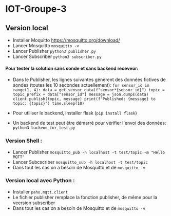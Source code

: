 # IOT-Groupe-3

## Version local

- Installer Moquitto https://mosquitto.org/download/
- Lancer Mosquitto `mosquitto -v`
- Lancer Publisher `python3 publisher.py`
- Lancer Subscriber `python3 subscriber.py`

#### Pour tester la solution sans sonde et sans backend receveur:

- Dans le Publisher, les lignes suivantes génèrent des données fictives de sondes (toutes les 10 secondes actuellement):
  `for sensor_id in range(1, 4):
data = get_sensor_data(f"sensor*{sensor_id}")
topic = topic_prefix + data["sensor_id"]
message = json.dumps(data)
client.publish(topic, message)
print(f"Published: {message} to topic: {topic}")
time.sleep(10)`

- Pour utiliser le backend, installer flask (`pip install flask`)
- Un backend de test peut être démarré pour vérifier l'envoi des données:
  `python3 backend_for_test.py`

### Version Shell :

- Lancer Publisher `mosquitto_pub -h localhost -t test/topic -m "Hello MQTT"`
- Lancer Subcscriber `mosquitto_sub -h localhost -t test/topic`
- Dans tout les cas on a besoin de Mosquitto et de `mosquitto -v`

### Version local avec Python :

- Installer `paho.mqtt.client`
- Le fichier publisher remplace la fonction publisher, de même pour la veersion subscriber
- Dans tout les cas on a besoin de Mosquitto et de `mosquitto -v`
